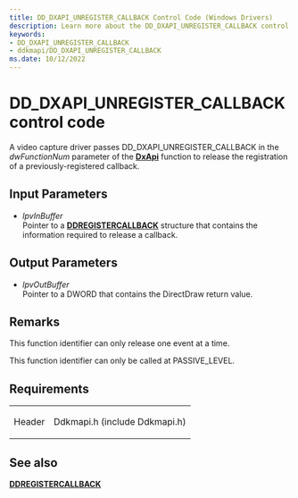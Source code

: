 ```yaml
---
title: DD_DXAPI_UNREGISTER_CALLBACK Control Code (Windows Drivers)
description: Learn more about the DD_DXAPI_UNREGISTER_CALLBACK control code.
keywords:
- DD_DXAPI_UNREGISTER_CALLBACK
- ddkmapi/DD_DXAPI_UNREGISTER_CALLBACK
ms.date: 10/12/2022
---
```


# DD\_DXAPI\_UNREGISTER\_CALLBACK control code

A video capture driver passes DD\_DXAPI\_UNREGISTER\_CALLBACK in the *dwFunctionNum* parameter of the [**DxApi**](/windows-hardware/drivers/ddi/dxapi/nf-dxapi-dxapi) function to release the registration of a previously-registered callback.

## Input Parameters

- *lpvInBuffer*  
    Pointer to a [**DDREGISTERCALLBACK**](/windows/win32/api/ddkmapi/ns-ddkmapi-ddregistercallback) structure that contains the information required to release a callback.

## Output Parameters

- *lpvOutBuffer*  
    Pointer to a DWORD that contains the DirectDraw return value.

## Remarks

This function identifier can only release one event at a time.

This function identifier can only be called at PASSIVE\_LEVEL.

## Requirements

<table>
<tbody>
<tr class="odd">
<td><p>Header</p></td>
<td>Ddkmapi.h (include Ddkmapi.h)</td>
</tr>
</tbody>
</table>

## See also

[**DDREGISTERCALLBACK**](/windows/win32/api/ddkmapi/ns-ddkmapi-ddregistercallback)
